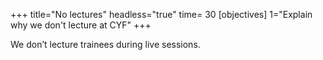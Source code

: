 +++
title="No lectures"
headless="true"
time= 30
[objectives]
    1="Explain why we don't lecture at CYF"
+++

We don’t lecture trainees during live sessions.
